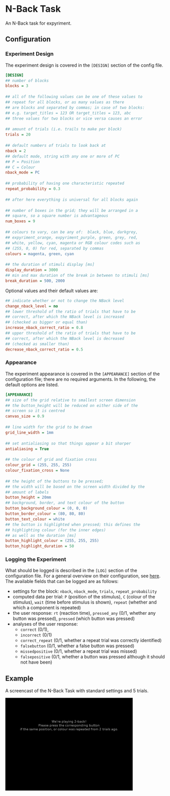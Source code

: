 # N-Back Task

An N-Back task for expyriment.

## Configuration

### Experiment Design

The experiment design is covered in the `[DESIGN]` section of the config file.

```ini
[DESIGN]
## number of blocks
blocks = 3

## all of the following values can be one of these values to
## repeat for all blocks, or as many values as there
## are blocks and separated by commas; in case of two blocks:
## e.g. target_titles = 123 OR target_titles = 123, abc
## three values for two blocks or vice versa causes an error

## amount of trials (i.e. trails to make per block)
trials = 20

## default numbers of trials to look back at
nback = 2
## default mode, string with any one or more of PC
## P = Position
## C = Colour
nback_mode = PC

## probability of having one characteristic repeated
repeat_probability = 0.3

## after here everything is universal for all blocks again

## number of boxes in the grid; they will be arranged in a
## square, so a square number is advantageous
num_boxes = 9

## colours to vary, can be any of:  black, blue, darkgrey,
## expyriment_orange, expyriment_purple, green, grey, red,
## white, yellow, cyan, magenta or RGB colour codes such as
## (255, 0, 0) for red, separated by commas
colours = magenta, green, cyan

## the duration of stimuli display [ms]
display_duration = 3000
## min and max duration of the break in between to stimuli [ms]
break_duration = 500, 2000
```

Optional values and their default values are:

```ini
## indicate whether or not to change the NBack level
change_nback_level = no
## lower threshold of the ratio of trials that have to be
## correct, after which the NBack level is increased
## (checked as bigger or equal than)
increase_nback_correct_ratio = 0.8
## upper threshold of the ratio of trials that have to be
## correct, after which the NBack level is decreased
## (checked as smaller than)
decrease_nback_correct_ratio = 0.5
```

### Appearance

The experiment appearance is covered in the `[APPEARANCE]` section of the configuration file; there are no required arguments.
In the following, the default options are listed.

```ini
[APPEARANCE]
## size of the grid relative to smallest screen dimension
## the button_height will be reduced on either side of the
## screen so it is centred
canvas_size = 0.9

## line width for the grid to be drawn
grid_line_width = 1mm

## set antialiasing so that things appear a bit sharper
antialiasing = True

## the colour of grid and fixation cross
colour_grid = (255, 255, 255)
colour_fixation_cross = None

## the height of the buttons to be pressed;
## the width will be based on the screen width divided by the
## amount of labels
button_height = 20mm
## background, border, and text colour of the button
button_background_colour = (0, 0, 0)
button_border_colour = (80, 80, 80)
button_text_colour = white
## the button is highlighted when pressed; this defines the
## highlighting colour (for the inner edges)
## as well as the duration [ms]
button_highlight_colour = (255, 255, 255)
button_highlight_duration = 50
```

### Logging the Experiment

What should be logged is described in the `[LOG]` section of the configuration file.
For a general overview on their configuration, see [here](../../howto/logs/).
The available fields that can be logged are as follows:

* settings for the block: `nback`, `nback_mode`, `trials`, `repeat_probability`
* computed data per trial: `P` (position of the stimulus), `C` (colour of the stimulus), `wait` (time before stimulus is shown), `repeat` (whether and which a component is repeated)
* the user response: `rt` (reaction time), `pressed_any` (0/1, whether any button was pressed), `pressed` (which button was pressed)
* analyses of the user response:
    - `correct` (0/1),
    - `incorrect` (0/1)
    - `correct_repeat` (0/1, whether a repeat trial was correctly identified)
    - `falsebutton` (0/1, whether a false button was pressed)
    - `missedpositive` (0/1, whether a repeat trial was missed)
    - `falsepositive` (0/1, whether a button was pressed although it should not have been)

## Example

A screencast of the N-Back Task with standard settings and 5 trials.

![Screencast of the N-Back Task with standard configuration](../../media/screencast-nback.gif)
